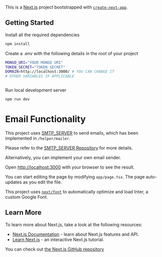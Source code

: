 This is a [Next.js](https://nextjs.org/) project bootstrapped with [`create-next-app`](https://github.com/vercel/next.js/tree/canary/packages/create-next-app).

## Getting Started

Install all the required dependencies

```bash
npm install
```

Create a .env with the following details in the root of your project

```bash
MONGO_URI="YOUR MONGO URI"
TOKEN_SECRET="TOKEN SECRET"
DOMAIN=http://localhost:3000/ # YOU CAN CHANGE IT
# OTHER VARIABLES IF APPLICABLE



```

Run local development server

```bash
npm run dev
```

# Email Functionality

This project uses [SMTP_SERVER](https://github.com/debanshup/SMTP_SERVER) to send emails, which has been implemented in `/helper/mailer`.  

Please refer to the [SMTP_SERVER Repository](https://github.com/debanshup/SMTP_SERVER) for more details.  

Alternatively, you can implement your own email sender.


Open [http://localhost:3000](http://localhost:3000) with your browser to see the result.

You can start editing the page by modifying `app/page.tsx`. The page auto-updates as you edit the file.

This project uses [`next/font`](https://nextjs.org/docs/basic-features/font-optimization) to automatically optimize and load Inter, a custom Google Font.

## Learn More

To learn more about Next.js, take a look at the following resources:

- [Next.js Documentation](https://nextjs.org/docs) - learn about Next.js features and API.
- [Learn Next.js](https://nextjs.org/learn) - an interactive Next.js tutorial.

You can check out [the Next.js GitHub repository](https://github.com/vercel/next.js/)
